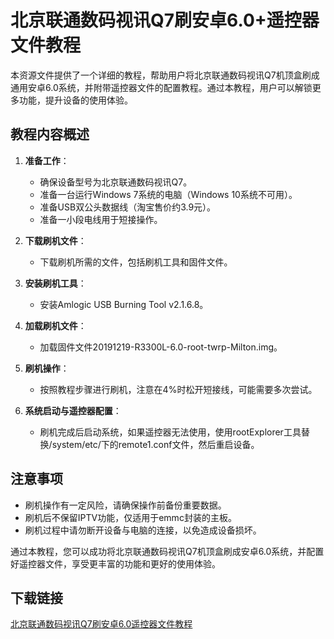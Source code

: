 # 北京联通数码视讯Q7刷安卓6.0+遥控器文件教程

本资源文件提供了一个详细的教程，帮助用户将北京联通数码视讯Q7机顶盒刷成通用安卓6.0系统，并附带遥控器文件的配置教程。通过本教程，用户可以解锁更多功能，提升设备的使用体验。

## 教程内容概述

1. **准备工作**：
   - 确保设备型号为北京联通数码视讯Q7。
   - 准备一台运行Windows 7系统的电脑（Windows 10系统不可用）。
   - 准备USB双公头数据线（淘宝售价约3.9元）。
   - 准备一小段电线用于短接操作。

2. **下载刷机文件**：
   - 下载刷机所需的文件，包括刷机工具和固件文件。

3. **安装刷机工具**：
   - 安装Amlogic USB Burning Tool v2.1.6.8。

4. **加载刷机文件**：
   - 加载固件文件20191219-R3300L-6.0-root-twrp-Milton.img。

5. **刷机操作**：
   - 按照教程步骤进行刷机，注意在4%时松开短接线，可能需要多次尝试。

6. **系统启动与遥控器配置**：
   - 刷机完成后启动系统，如果遥控器无法使用，使用rootExplorer工具替换/system/etc/下的remote1.conf文件，然后重启设备。

## 注意事项

- 刷机操作有一定风险，请确保操作前备份重要数据。
- 刷机后不保留IPTV功能，仅适用于emmc封装的主板。
- 刷机过程中请勿断开设备与电脑的连接，以免造成设备损坏。

通过本教程，您可以成功将北京联通数码视讯Q7机顶盒刷成安卓6.0系统，并配置好遥控器文件，享受更丰富的功能和更好的使用体验。

## 下载链接

[北京联通数码视讯Q7刷安卓6.0遥控器文件教程](https://pan.quark.cn/s/0ac955fe51dd)